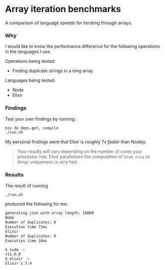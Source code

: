 # Array iteration benchmarks

A comparison of language speeds for iterating through arrays.

### Why

I would like to know the performance difference for the following operations in the languages I use.

Operations being tested:

+ Finding duplicate strings in a long array

Languages being tested:

+ Node
+ Elixir

### Findings

Test your own findings by running:

```bash
mix do deps.get, compile
./run.sh
```

My personal findings were that Elixir is roughly 7x _faster_ than Nodejs.

> Your results will vary depending on the number of cores your processor has.
> Elixir parallelises the computation of `Enum.uniq` so Array uniqueness is _very_ fast.

### Results

The result of running

```bash
./run.sh
```

produced the following for me:

```bash
generating json with array length: 10000
Node
Number of duplicates: 0
Execution time 71ms
Elixir
Number of duplicates: 0
Execution time 10ms
```

```sh
$ node -v
v11.6.0
$ elixir -v
Elixir 1.7.4
```
